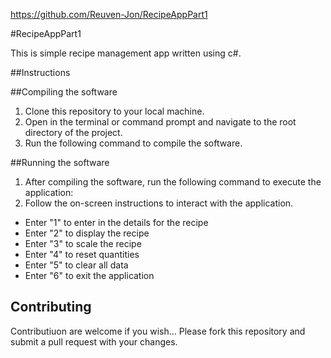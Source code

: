 https://github.com/Reuven-Jon/RecipeAppPart1 

#RecipeAppPart1 

This is simple recipe management app written using c#. 

##Instructions

##Compiling the software 
1. Clone this repository to your local machine.
2. Open in the terminal or command prompt and navigate to the root directory of the project.
3. Run the following command to compile the software.

##Running the software
1. After compiling the software, run the following command to execute the application:
2. Follow the on-screen instructions to interact with the application.
- Enter "1" to enter in the details for the recipe
- Enter "2" to display the recipe
- Enter "3" to scale the recipe
- Enter "4" to reset quantities
- Enter "5" to clear all data
- Enter "6" to exit the application

## Contributing
Contributiuon are welcome if you wish... Please fork this repository and submit a pull request with your changes. 
